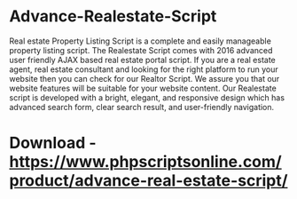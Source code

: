 # Advance-Realestate-Script

Real estate Property Listing Script is a complete and easily manageable property listing script. The Realestate Script comes with 2016 advanced user friendly AJAX based real estate portal script. If you are a real estate agent, real estate consultant and looking for the right platform to run your website then you can check for our Realtor Script. We assure you that our website features will be suitable for your website content. Our Realestate script is developed with a bright, elegant, and responsive design which has advanced search form, clear search result, and user-friendly navigation.

# Download - https://www.phpscriptsonline.com/product/advance-real-estate-script/
